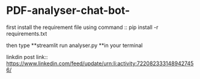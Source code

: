 # PDF-analyser-chat-bot-

first install the requirement file using command ::
pip install -r requirements.txt

then type **streamlit run analyser.py **in your terminal 


linkdin post link::  https://www.linkedin.com/feed/update/urn:li:activity:7220823331489427456/

